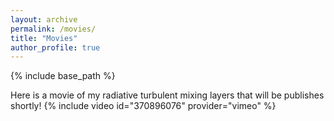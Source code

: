 ```yaml
---
layout: archive
permalink: /movies/
title: "Movies"
author_profile: true
---
```

{% include base_path %}

Here is a movie of my radiative turbulent mixing layers that will be publishes shortly!
{% include video id="370896076" provider="vimeo" %}

<!-- 
{% include base_path %}
{% capture written_year %}'None'{% endcapture %}
{% for post in site.posts %}
  {% capture year %}{{ post.date | date: '%Y' }}{% endcapture %}
  {% if year != written_year %}
    <h2 id="{{ year | slugify }}" class="archive__subtitle">{{ year }}</h2>
    {% capture written_year %}{{ year }}{% endcapture %}
  {% endif %}
  {% include archive-single.html %}
{% endfor %}
 -->